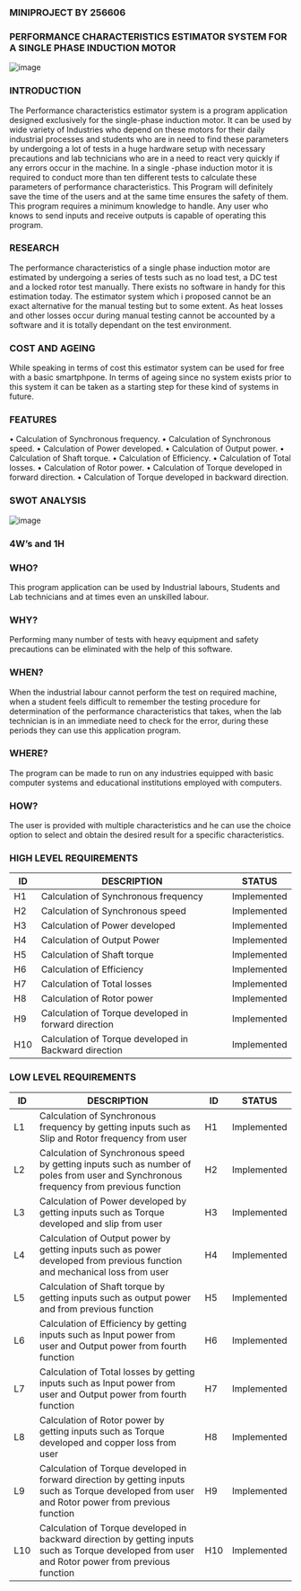### MINIPROJECT BY 256606
### PERFORMANCE CHARACTERISTICS ESTIMATOR SYSTEM FOR A SINGLE PHASE INDUCTION MOTOR
![image](https://github.com/256606/miniproject/blob/main/1_Requirements/Banner.jpg)

### INTRODUCTION

The Performance characteristics estimator system is a program application designed exclusively for the single-phase induction motor. It can be used by wide variety of Industries who depend on these motors for their daily industrial processes and students who are in need to find these parameters by undergoing a lot of tests in a huge hardware setup with necessary precautions and lab technicians who are in a need to react very quickly if any errors occur in the machine. In a single -phase induction motor it is required to conduct more than ten different tests to calculate these parameters of performance characteristics. This Program will definitely save the time of the users and at the same time ensures the safety of them. This program requires a minimum knowledge to handle. Any user who knows to send inputs and receive outputs is capable of operating this program.


### RESEARCH
The performance characteristics of a single phase induction motor are estimated by undergoing a series of tests such as no load test, a DC test and a locked rotor test manually. There exists no software in handy for this estimation today. The estimator system which i proposed cannot be an exact alternative for the manual testing but to some extent. As heat losses and other losses occur during manual testing cannot be accounted by a software and it is totally dependant on the test environment.


### COST AND AGEING
While speaking in terms of cost this estimator system can be used for free with a basic smartphpone.
In terms of ageing  since no system exists prior to this system it can be taken as a starting step for these kind of systems in future.

### FEATURES

• Calculation of Synchronous frequency. 
• Calculation of Synchronous speed. 
• Calculation of Power developed. 
• Calculation of Output power. 
• Calculation of Shaft torque. 
• Calculation of Efficiency. 
• Calculation of Total losses. 
• Calculation of Rotor power. 
• Calculation of Torque developed in forward direction. 
• Calculation of Torque developed in backward direction.

### SWOT ANALYSIS

![image](https://github.com/256606/miniproject/blob/main/1_Requirements/SWOT%20Analysis.png)

### 4W’s and 1H

### WHO? 
This program application can be used by Industrial labours, Students and Lab technicians and at times even an unskilled labour.

### WHY?
Performing many number of tests with heavy equipment and safety precautions can be eliminated with the help of this software.

### WHEN? 
When the industrial labour cannot perform the test on required machine, when a student feels difficult to remember the testing procedure for determination of the performance characteristics that takes, when the lab technician is in an immediate need to check for the error, during these periods they can use this application program.

### WHERE? 
The program can be made to run on any industries equipped with basic computer systems and educational institutions employed with computers.

### HOW?
The user is provided with multiple characteristics and he can use the choice option to select and obtain the desired result for a specific characteristics.

### HIGH LEVEL REQUIREMENTS
|ID|DESCRIPTION|STATUS|
|-------|-------|-----|
|H1 |Calculation of Synchronous frequency |Implemented|
|H2 |Calculation of Synchronous speed | Implemented|
|H3 |Calculation of Power developed |Implemented|
|H4 |Calculation of Output Power| Implemented|
|H5 |Calculation of Shaft torque| Implemented|
|H6 |Calculation of Efficiency |Implemented|
|H7 |Calculation of Total losses |Implemented|
|H8|Calculation of Rotor power |Implemented|
|H9| Calculation of Torque developed in forward direction |Implemented|
|H10| Calculation of Torque developed in Backward direction |Implemented|

### LOW LEVEL REQUIREMENTS

|ID |DESCRIPTION| ID |STATUS|
|-----|------|------|------|
|L1| Calculation of Synchronous frequency by getting inputs such as Slip and Rotor frequency from user |H1 |Implemented|
|L2| Calculation of Synchronous speed by getting inputs such as number of poles from user and Synchronous frequency from previous function| H2 |Implemented|
|L3| Calculation of Power developed by getting inputs such as Torque developed and slip from user| H3| Implemented|
|L4| Calculation of Output power by getting inputs such as power developed from previous function and mechanical loss from user |H4 |Implemented|
|L5| Calculation of Shaft torque by getting inputs such as output power and from previous function| H5 |Implemented|
|L6| Calculation of Efficiency by getting inputs such as Input power from user and Output power from fourth function |H6 |Implemented|
|L7| Calculation of Total losses by getting inputs such as Input power from user and Output power from fourth function| H7 |Implemented|
|L8| Calculation of Rotor power by getting inputs such as Torque developed and copper loss from user |H8 |Implemented|
|L9| Calculation of Torque developed in forward direction by getting inputs such as Torque developed from user and Rotor power from previous function| H9 |Implemented|
|L10|Calculation of Torque developed in backward direction by getting inputs such as Torque developed from user and Rotor power from previous function |H10 |Implemented|

